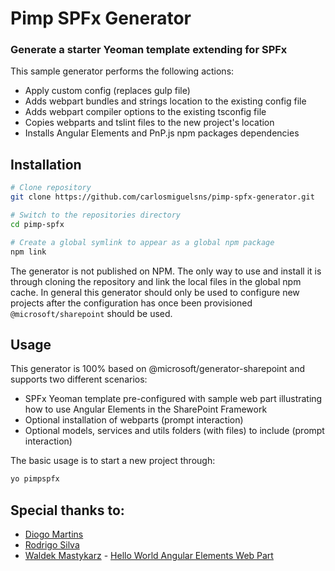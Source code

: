 # Pimp SPFx Generator
### Generate a starter Yeoman template extending for SPFx

This sample generator performs the following actions:
* Apply custom config (replaces gulp file)
* Adds webpart bundles and strings location to the existing config file
* Adds webpart compiler options to the existing tsconfig file
* Copies webparts and tslint files to the new project's location
* Installs Angular Elements and PnP.js npm packages dependencies

## Installation

```sh
# Clone repository
git clone https://github.com/carlosmiguelsns/pimp-spfx-generator.git

# Switch to the repositories directory
cd pimp-spfx

# Create a global symlink to appear as a global npm package
npm link
```

The generator is not published on NPM. The only way to use and install it is through cloning the repository and link the local files in the global npm cache.
In general this generator should only be used to configure new projects after the configuration has once been provisioned `@microsoft/sharepoint` should be used.

## Usage

This generator is 100% based on @microsoft/generator-sharepoint and supports two different scenarios:

* SPFx Yeoman template pre-configured with sample web part illustrating how to use Angular Elements in the SharePoint Framework
* Optional installation of webparts (prompt interaction)
* Optional models, services and utils folders (with files) to include (prompt interaction)


The basic usage is to start a new project through:

```sh
yo pimpspfx
```


## Special thanks to:

* [Diogo Martins](https://github.com/d-martins)
* [Rodrigo Silva](https://github.com/RodCoder)
* [Waldek Mastykarz](https://github.com/waldekmastykarz) - [Hello World Angular Elements Web Part](https://github.com/SharePoint/sp-dev-fx-webparts/tree/master/samples/angularelements-helloworld)
